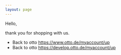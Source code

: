 ```yaml
---
layout: page
---
```

Hello,

thank you for shopping with us.

- Back to otto https://www.otto.de/myaccount/up
- Back to otto https://develop.otto.de/myaccount/up

